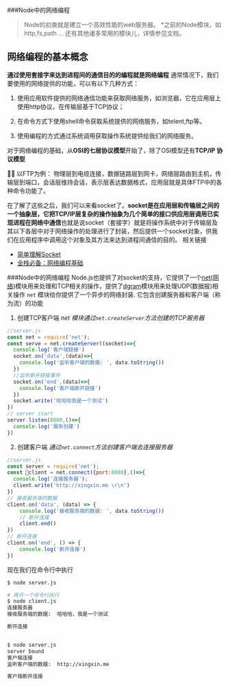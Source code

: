 ###Node中的网络编程
>Node的初衷就是建立一个高效性能的web服务器。
*之前的Node模块，如http,fs,path ... 还有其他诸多常用的模块儿，详情参见文档。

## 网络编程的基本概念

**通过使用套接字来达到进程间的通信目的的编程就是网络编程**
通常情况下，我们要使用的网络提供的功能，可以有以下几种方式：

1. 使用应用软件提供的网络通信功能来获取网络服务，如浏览器，它在应用层上使用http协议，在传输层基于TCP协议；

2. 在命令方式下使用shell命令获取系统提供的网络服务，如telent,ftp等。
  
3. 使用编程的方式通过系统调用获取操作系统提供给我们的网络服务。

对于网络编程的基础，从**OSI的七层协议模型**开始了，除了OSI模型还有**TCP/IP 协议模型**


以FTP为例：
物理层到电缆连接，数据链路层到网卡，网络层路由到主机，传输层到端口，会话层维持会话，表示层表达数据格式，应用层就是具体FTP中的各种命令功能了。

在了解了这些之后，我们可以来看socket了。**socket是在应用层和传输层之间的一个抽象层，它把TCP/IP层复杂的操作抽象为几个简单的接口供应用层调用已实现进程在网络中通信**也就是说socket（套接字）就是将操作系统中对于传输层及其以下各层中对于网络操作的处理进行了封装，然后提供一个socket对象，供我们在应用程序中调用这个对象及其方法来达到进程间通信的目的。
相关链接
- [简单理解Socket](http://www.cnblogs.com/dolphinX/p/3460545.html)
- [全栈必备：网络编程基础](http://blog.jobbole.com/110041/)

###Node中的网络编程
Node.js也提供了对socket的支持，它提供了一个[net(网络)](http://nodejs.cn/api/net.html)模块用来处理和TCP相关的操作，提供了[dgram](http://nodejs.cn/api/dgram.html)模块用来处理UDP(数据报)相关操作
`net` 模块给你提供了一个异步的网络封装. 它包含创建服务器和客户端（称为流）的功能

1.  创建TCP客户端
*net 模块通过`net.createServer`方法创建的TCP服务器*

```javascript
//server.js
const net = require('net');
const serve = net.createServer((socket)=>{
  console.log('客户端链接')
  socket.on('data',(data)=>{
    console.log('监听客户端的数据: ', data.toString())
  })
  //监听断开链接事件
  socket.on('end',(data)=>{
    console.log('客户端断开链接')
  })
  socket.write('哈哈哈我是一个测试')
})
// server start
server.listen(8080,()=>{
  console.log('服务创建')
})
```
2. 创建客户端
*通过`net.connect`方法创建客户端去连接服务器*
```javascript
//server.js
const server = require('net');
const client = net.connect({port:8080},()=>{
  console.log('连接服务器');
  client.write('http://xingxin.me \r\n')
})
// 接收服务端的数据
client.on('data', (data) => {
    console.log('接收服务端的数据: ', data.toString())
    // 断开连接
    client.end()
})
// 断开连接
client.on('end', () => {
    console.log('断开连接')
})
```

现在我们在命令行中执行

```bash
$ node server.js

# 再开一个命令行执行
$ node client.js
连接服务器
接收服务端的数据:  哈哈哈，我是一个测试

断开连接


$ node server.js
server bound
客户端连接
监听客户端的数据:  http://xingxin.me

客户端断开连接
```